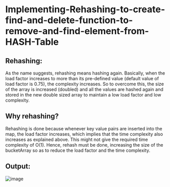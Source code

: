 # Implementing-Rehashing-to-create-find-and-delete-function-to-remove-and-find-element-from-HASH-Table
## Rehashing:
As the name suggests, rehashing means hashing again. Basically, when the load factor increases to more than its pre-defined value (default value of load factor is 0.75), the complexity increases. So to overcome this, the size of the array is increased (doubled) and all the values are hashed again and stored in the new double sized array to maintain a low load factor and low complexity.

## Why rehashing?
Rehashing is done because whenever key value pairs are inserted into the map, the load factor increases, which implies that the time complexity also increases as explained above. This might not give the required time complexity of O(1). Hence, rehash must be done, increasing the size of the bucketArray so as to reduce the load factor and the time complexity.

## Output: 
![image](https://user-images.githubusercontent.com/69696459/131520378-90409fdc-03b0-4417-bcd3-bea99bda4ad6.png)
